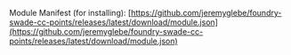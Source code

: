 Module Manifest (for installing): [https://github.com/jeremyglebe/foundry-swade-cc-points/releases/latest/download/module.json](https://github.com/jeremyglebe/foundry-swade-cc-points/releases/latest/download/module.json)
